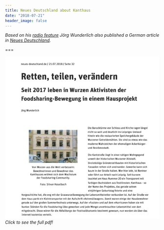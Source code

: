 ```yaml
---
title: Neues Deutschland about Kanthaus
date: "2018-07-21"
header_image: false
---
```

*Based on his [radio feature](../2018-06-30_mdrgraswurzener) Jörg Wunderlich also published a German article in [Neues Deutschland](https://www.neues-deutschland.de/).*

===

[![Article in Neues Deutschland about Kanthaus](20180721_ND.jpg)](20180721_ND.pdf)
_Click to see the full pdf!_
